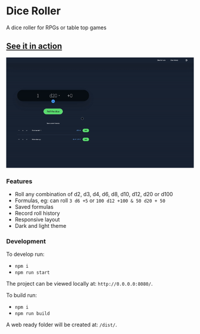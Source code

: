 # Dice Roller
A dice roller for RPGs or table top games

## [See it in action](https://zombiefox.github.io/diceRoller/)

[![nightTab Demo](assets/screenshot-001.gif)](https://zombiefox.github.io/diceRoller/)


### Features

- Roll any combination of d2, d3, d4, d6, d8, d10, d12, d20 or d100
- Formulas, eg: can roll `3 d6 +5` or `100 d12 +100 & 50 d20 + 50`
- Saved formulas
- Record roll history
- Responsive layout
- Dark and light theme

### Development

To develop run:
- `npm i`
- `npm run start`

The project can be viewed locally at: `http://0.0.0.0:8080/`.

To build run:
- `npm i`
- `npm run build`

A web ready folder will be created at: `/dist/`.

